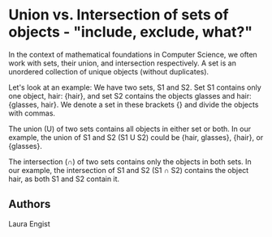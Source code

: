 # Union vs. Intersection of sets of objects - "include, exclude, what?" 

In the context of mathematical foundations in Computer Science, we often work with sets, their union, and intersection respectively. A set is an unordered collection of unique objects (without duplicates). 

Let's look at an example: We have two sets, S1 and S2. Set S1 contains only one object, hair: {hair}, and set S2 contains the objects glasses and hair: {glasses, hair}. We denote a set in these brackets {} and divide the objects with commas.

The union (U) of two sets contains all objects in either set or both. In our example, the union of S1 and S2 (S1 U S2) could be {hair, glasses}, {hair}, or {glasses}.

The intersection (∩) of two sets contains only the objects in both sets. In our example, the intersection of S1 and S2 (S1 ∩ S2) contains the object hair, as both S1 and S2 contain it.

## Authors
Laura Engist